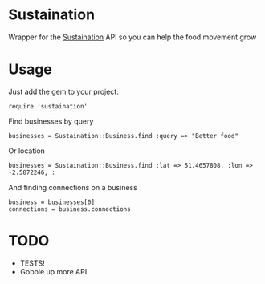 Sustaination
============

Wrapper for the [Sustaination](http://sustaination.co) API so you can help the food
movement grow

Usage
=====

Just add the gem to your project:

    require 'sustaination'

Find businesses by query

    businesses = Sustaination::Business.find :query => "Better food"

Or location

    businesses = Sustaination::Business.find :lat => 51.4657808, :lon => -2.5872246, :

And finding connections on a business

    business = businesses[0]
    connections = business.connections

TODO
====

- TESTS!
- Gobble up more API
